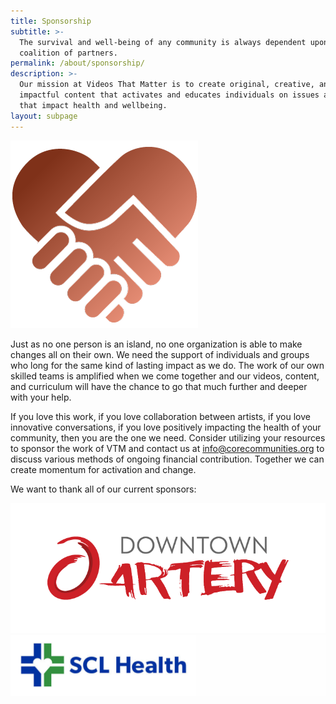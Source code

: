 ```yaml
---
title: Sponsorship
subtitle: >-
  The survival and well-being of any community is always dependent upon a
  coalition of partners.
permalink: /about/sponsorship/
description: >-
  Our mission at Videos That Matter is to create original, creative, and
  impactful content that activates and educates individuals on issues and values
  that impact health and wellbeing.
layout: subpage
---
```



![](/assets/images/sponsorship.png)

Just as no one person is an island, no one organization is able to make changes all on their own. We need the support of individuals and groups who long for the same kind of lasting impact as we do. The work of our own skilled teams is amplified when we come together and our videos, content, and curriculum will have the chance to go that much further and deeper with your help.

If you love this work, if you love collaboration between artists, if you love innovative conversations, if you love positively impacting the health of your community, then you are the one we need. Consider utilizing your resources to sponsor the work of VTM and contact us at info@corecommunities.org to discuss various methods of ongoing financial contribution. Together we can create momentum for activation and change.

We want to thank all of our current sponsors:

![](/assets/images/versions/downtown-artery---x----724-300x---.png)![](/assets/images/versions/scl-health---x----1024-198x---.jpg)